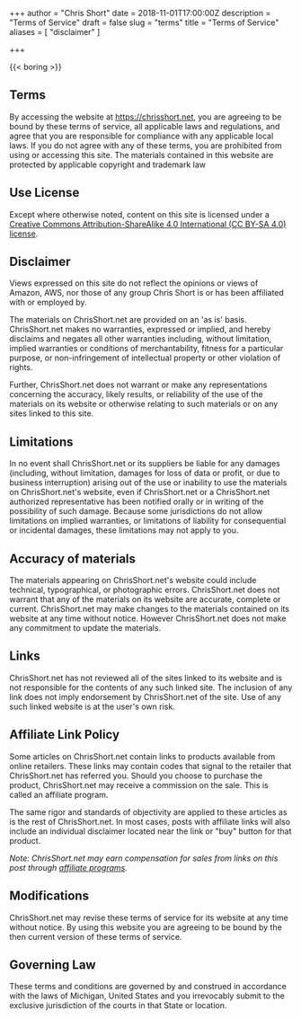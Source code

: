 +++
author = "Chris Short"
date = 2018-11-01T17:00:00Z
description = "Terms of Service"
draft = false
slug = "terms"
title = "Terms of Service"
aliases = [
    "disclaimer"
]

+++

{{< boring >}}

## Terms

By accessing the website at <https://chrisshort.net>, you are agreeing to be bound by these terms of service, all applicable laws and regulations, and agree that you are responsible for compliance with any applicable local laws. If you do not agree with any of these terms, you are prohibited from using or accessing this site. The materials contained in this website are protected by applicable copyright and trademark law

## Use License

Except where otherwise noted, content on this site is licensed under a [Creative Commons Attribution-ShareAlike 4.0 International (CC BY-SA 4.0) license](/copyright/).

## Disclaimer

Views expressed on this site do not reflect the opinions or views of Amazon, AWS, nor those of any group Chris Short is or has been affiliated with or employed by.

The materials on ChrisShort.net are provided on an 'as is' basis. ChrisShort.net makes no warranties, expressed or implied, and hereby disclaims and negates all other warranties including, without limitation, implied warranties or conditions of merchantability, fitness for a particular purpose, or non-infringement of intellectual property or other violation of rights.

Further, ChrisShort.net does not warrant or make any representations concerning the accuracy, likely results, or reliability of the use of the materials on its website or otherwise relating to such materials or on any sites linked to this site.

## Limitations

In no event shall ChrisShort.net or its suppliers be liable for any damages (including, without limitation, damages for loss of data or profit, or due to business interruption) arising out of the use or inability to use the materials on ChrisShort.net's website, even if ChrisShort.net or a ChrisShort.net authorized representative has been notified orally or in writing of the possibility of such damage. Because some jurisdictions do not allow limitations on implied warranties, or limitations of liability for consequential or incidental damages, these limitations may not apply to you.

## Accuracy of materials

The materials appearing on ChrisShort.net's website could include technical, typographical, or photographic errors. ChrisShort.net does not warrant that any of the materials on its website are accurate, complete or current. ChrisShort.net may make changes to the materials contained on its website at any time without notice. However ChrisShort.net does not make any commitment to update the materials.

## Links

ChrisShort.net has not reviewed all of the sites linked to its website and is not responsible for the contents of any such linked site. The inclusion of any link does not imply endorsement by ChrisShort.net of the site. Use of any such linked website is at the user's own risk.

## Affiliate Link Policy

Some articles on ChrisShort.net contain links to products available from online retailers. These links may contain codes that signal to the retailer that ChrisShort.net has referred you. Should you choose to purchase the product, ChrisShort.net may receive a commission on the sale. This is called an affiliate program.

The same rigor and standards of objectivity are applied to these articles as is the rest of ChrisShort.net. In most cases, posts with affiliate links will also include an individual disclaimer located near the link or "buy" button for that product.

*Note: ChrisShort.net may earn compensation for sales from links on this post through [affiliate programs](/terms#affiliate-link-policy).*

## Modifications

ChrisShort.net may revise these terms of service for its website at any time without notice. By using this website you are agreeing to be bound by the then current version of these terms of service.

## Governing Law

These terms and conditions are governed by and construed in accordance with the laws of Michigan, United States and you irrevocably submit to the exclusive jurisdiction of the courts in that State or location.